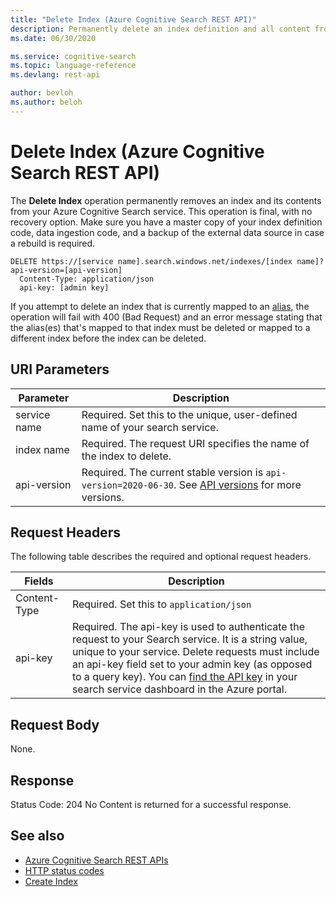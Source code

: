 ```yaml
---
title: "Delete Index (Azure Cognitive Search REST API)"
description: Permanently delete an index definition and all content from an Azure Cognitive Search service.
ms.date: 06/30/2020

ms.service: cognitive-search
ms.topic: language-reference
ms.devlang: rest-api

author: bevloh
ms.author: beloh
---
```

# Delete Index (Azure Cognitive Search REST API)

The **Delete Index** operation permanently removes an index and its contents from your Azure Cognitive Search service. This operation is final, with no recovery option. Make sure you have a master copy of your index definition code, data ingestion code, and a backup of the external data source in case a rebuild is required.
  
```http  
DELETE https://[service name].search.windows.net/indexes/[index name]?api-version=[api-version]  
  Content-Type: application/json  
  api-key: [admin key]  
```  

If you attempt to delete an index that is currently mapped to an [alias](preview-api/alias-operations.md), the operation will fail with 400 (Bad Request) and an error message stating that the alias(es) that's mapped to that index must be deleted or mapped to a different index before the index can be deleted.

## URI Parameters

| Parameter	  | Description  | 
|-------------|--------------|
| service name | Required. Set this to the unique, user-defined name of your search service. |
| index name  | Required. The request URI specifies the name of the index to delete.   |
| api-version | Required. The current stable version is `api-version=2020-06-30`. See [API versions](search-service-api-versions.md) for more versions.|

## Request Headers 

The following table describes the required and optional request headers.  

|Fields              |Description      |  
|--------------------|-----------------|  
|Content-Type|Required. Set this to `application/json`|  
|api-key|Required. The api-key is used to authenticate the request to your Search service. It is a string value, unique to your service. Delete requests must include an api-key field set to your admin key (as opposed to a query key). You can [find the API key](/azure/search/search-security-api-keys#find-existing-keys) in your search service dashboard in the Azure portal.|  


## Request Body  
 None.  

## Response  
 Status Code: 204 No Content  is returned for a successful response.  

## See also  

+ [Azure Cognitive Search REST APIs](index.md)   
+ [HTTP status codes](http-status-codes.md)   
+ [Create Index](create-index.md)   

